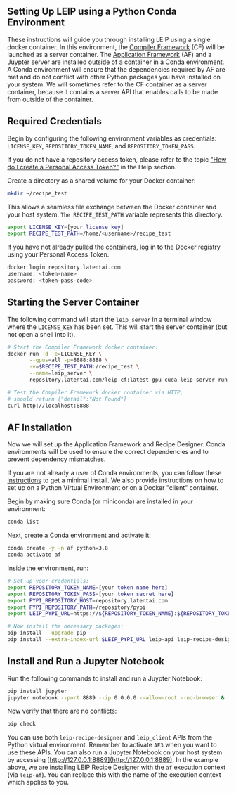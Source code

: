 ## Setting Up LEIP using a Python Conda Environment

These instructions will guide you through installing LEIP using a single docker container. In this environment, the [Compiler Framework](https://leipdocs.latentai.io/cf/latest/content/) (CF) will be launched as a server container. The [Application Framework](https://leipdocs.latentai.io/af/latest/content/) (AF) and a Juypter server are installed outside of a container in a Conda environment. A Conda environment will ensure that the dependencies required by AF are met and do not conflict with other Python packages you have installed on your system.  We will sometimes refer to the CF container as a server container, because it contains a server API that enables calls to be made from outside of the container.

## Required Credentials

Begin by configuring the following environment variables as credentials: `LICENSE_KEY`, `REPOSITORY_TOKEN_NAME`, and `REPOSITORY_TOKEN_PASS`.


If you do not have a repository access token, please refer to the topic ["How do I create a Personal Access Token?"](https://leipdocs.latentai.io/home/content/help/#installing-leip) in the Help section.

Create a directory as a shared volume for your Docker container:

```bash
mkdir ~/recipe_test
```

This allows a seamless file exchange between the Docker container and your host system. `The RECIPE_TEST_PATH` variable represents this directory.

```bash
export LICENSE_KEY=[your license key]
export RECIPE_TEST_PATH=/home/<username>/recipe_test
```

If you have not already pulled the containers, log in to the Docker registry using your Personal Access Token.

```bash
docker login repository.latentai.com
username: <token-name>
password: <token-pass-code>
```

## Starting the Server Container

The following command will start the `leip_server` in a terminal window where the `LICENSE_KEY` has been set. This will start the server container (but not open a shell into it).

```bash
# Start the Compiler Framework docker container:
docker run -d -e=LICENSE_KEY \
       --gpus=all -p=8888:8888 \
       -v=$RECIPE_TEST_PATH:/recipe_test \
       --name=leip_server \
       repository.latentai.com/leip-cf:latest-gpu-cuda leip-server run

# Test the Compiler Framework docker container via HTTP,
# should return {"detail":"Not Found"}
curl http://localhost:8888
```
## AF Installation

Now we will set up the Application Framework and Recipe Designer. Conda environments will be used to ensure the correct dependencies and to prevent dependency mismatches.

If you are not already a user of Conda environments, you can follow these [instructions](https://docs.anaconda.com/free/miniconda/miniconda-install/) to get a minimal install. We also provide instructions on how to set up on a Python Virtual Environment or on a Docker "client" container.

Begin by making sure Conda (or miniconda) are installed in your environment:

```bash
conda list
```

Next, create a Conda environment and activate it:

```bash
conda create -y -n af python=3.8
conda activate af
```

Inside the environment, run:

```bash
# Set up your credentials:
export REPOSITORY_TOKEN_NAME=[your token name here]
export REPOSITORY_TOKEN_PASS=[your token secret here]
export PYPI_REPOSITORY_HOST=repository.latentai.com
export PYPI_REPOSITORY_PATH=/repository/pypi
export LEIP_PYPI_URL=https://${REPOSITORY_TOKEN_NAME}:${REPOSITORY_TOKEN_PASS}@${PYPI_REPOSITORY_HOST}${PYPI_REPOSITORY_PATH}/simple

# Now install the necessary packages:
pip install --upgrade pip
pip install --extra-index-url $LEIP_PYPI_URL leip-api leip-recipe-designer-api[af]==1.1.0
```

## Install and Run a Jupyter Notebook

Run the following commands to install and run a Juypter Notebook:

```bash
pip install jupyter
jupyter notebook --port 8889 --ip 0.0.0.0 --allow-root --no-browser &
```

Now verify that there are no conflicts:

```bash
pip check
```

You can use both `leip-recipe-designer` and `leip_client` APIs from the Python virtual environment. Remember to activate `AF3` when you want to use these APIs. You can also run a Jupyter Notebook on your host system by accessing [http://127.0.0.1:8889](http://127.0.0.1:8889). In the example above, we are installing LEIP Recipe Designer with the `af` execution  context (via `leip-af`). You can replace this with the name of the execution context which applies to you.
